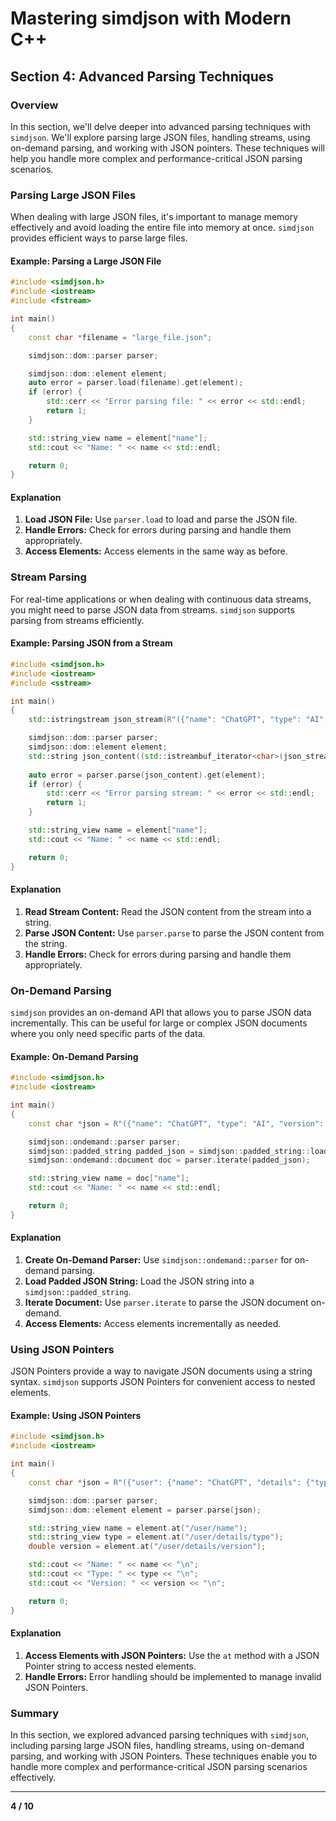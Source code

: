# Mastering simdjson with Modern C++

## Section 4: Advanced Parsing Techniques

### Overview

In this section, we'll delve deeper into advanced parsing techniques with `simdjson`. We'll explore parsing large JSON files, handling streams, using on-demand parsing, and working with JSON pointers. These techniques will help you handle more complex and performance-critical JSON parsing scenarios.

### Parsing Large JSON Files

When dealing with large JSON files, it's important to manage memory effectively and avoid loading the entire file into memory at once. `simdjson` provides efficient ways to parse large files.

#### Example: Parsing a Large JSON File

```cpp
#include <simdjson.h>
#include <iostream>
#include <fstream>

int main() 
{
    const char *filename = "large_file.json";

    simdjson::dom::parser parser;

    simdjson::dom::element element;
    auto error = parser.load(filename).get(element);
    if (error) {
        std::cerr << "Error parsing file: " << error << std::endl;
        return 1;
    }

    std::string_view name = element["name"];
    std::cout << "Name: " << name << std::endl;

    return 0;
}
```

#### Explanation

1. **Load JSON File:** Use `parser.load` to load and parse the JSON file.
2. **Handle Errors:** Check for errors during parsing and handle them appropriately.
3. **Access Elements:** Access elements in the same way as before.

### Stream Parsing

For real-time applications or when dealing with continuous data streams, you might need to parse JSON data from streams. `simdjson` supports parsing from streams efficiently.

#### Example: Parsing JSON from a Stream

```cpp
#include <simdjson.h>
#include <iostream>
#include <sstream>

int main() 
{
    std::istringstream json_stream(R"({"name": "ChatGPT", "type": "AI", "version": 4.0})");

    simdjson::dom::parser parser;
    simdjson::dom::element element;
    std::string json_content((std::istreambuf_iterator<char>(json_stream)), std::istreambuf_iterator<char>());
    
    auto error = parser.parse(json_content).get(element);
    if (error) {
        std::cerr << "Error parsing stream: " << error << std::endl;
        return 1;
    }

    std::string_view name = element["name"];
    std::cout << "Name: " << name << std::endl;

    return 0;
}
```

#### Explanation

1. **Read Stream Content:** Read the JSON content from the stream into a string.
2. **Parse JSON Content:** Use `parser.parse` to parse the JSON content from the string.
3. **Handle Errors:** Check for errors during parsing and handle them appropriately.

### On-Demand Parsing

`simdjson` provides an on-demand API that allows you to parse JSON data incrementally. This can be useful for large or complex JSON documents where you only need specific parts of the data.

#### Example: On-Demand Parsing

```cpp
#include <simdjson.h>
#include <iostream>

int main() 
{
    const char *json = R"({"name": "ChatGPT", "type": "AI", "version": 4.0})";

    simdjson::ondemand::parser parser;
    simdjson::padded_string padded_json = simdjson::padded_string::load(json);
    simdjson::ondemand::document doc = parser.iterate(padded_json);

    std::string_view name = doc["name"];
    std::cout << "Name: " << name << std::endl;

    return 0;
}
```

#### Explanation

1. **Create On-Demand Parser:** Use `simdjson::ondemand::parser` for on-demand parsing.
2. **Load Padded JSON String:** Load the JSON string into a `simdjson::padded_string`.
3. **Iterate Document:** Use `parser.iterate` to parse the JSON document on-demand.
4. **Access Elements:** Access elements incrementally as needed.

### Using JSON Pointers

JSON Pointers provide a way to navigate JSON documents using a string syntax. `simdjson` supports JSON Pointers for convenient access to nested elements.

#### Example: Using JSON Pointers

```cpp
#include <simdjson.h>
#include <iostream>

int main() 
{
    const char *json = R"({"user": {"name": "ChatGPT", "details": {"type": "AI", "version": 4.0}}})";

    simdjson::dom::parser parser;
    simdjson::dom::element element = parser.parse(json);

    std::string_view name = element.at("/user/name");
    std::string_view type = element.at("/user/details/type");
    double version = element.at("/user/details/version");

    std::cout << "Name: " << name << "\n";
    std::cout << "Type: " << type << "\n";
    std::cout << "Version: " << version << "\n";

    return 0;
}
```

#### Explanation

1. **Access Elements with JSON Pointers:** Use the `at` method with a JSON Pointer string to access nested elements.
2. **Handle Errors:** Error handling should be implemented to manage invalid JSON Pointers.

### Summary

In this section, we explored advanced parsing techniques with `simdjson`, including parsing large JSON files, handling streams, using on-demand parsing, and working with JSON Pointers. These techniques enable you to handle more complex and performance-critical JSON parsing scenarios effectively.

---

**4 / 10**